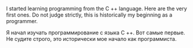 I started learning programming from the C ++ language.
Here are the very first ones. Do not judge strictly, this is historically my beginning as a programmer.

Я начал изучать программирование с языка C ++.
Вот самые первые. Не судите строго, это исторически мое начало как программиста.